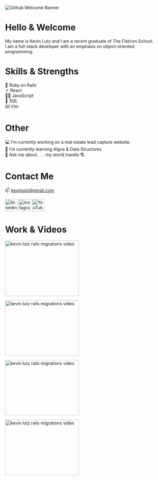 ![Github Welcome Banner](https://user-images.githubusercontent.com/29030980/147273699-37d3800a-7068-45c4-9a12-9cf2419b5ce6.png)

# Hello & Welcome
My name is Kevin Lutz and I am a recent graduate of The Flatiron School. </br>
I am a full-stack developer with an emphasis on object-oriented programming.

# Skills & Strengths
💎 Ruby on Rails </br>
⚛️ React </br>
👨‍💻 JavaScript </br>
💾 SQL </br>
⌨️ Vim

# Other
💻 I’m currently working on a real estate lead capture website. </br>
🌱 I’m currently learning Algos & Data Structures </br>
💬 Ask me about . . . my world travels 🌎</br>

# Contact Me
📫 kevinlutz@gmail.com 


[<img src='https://cdn.jsdelivr.net/npm/simple-icons@3.0.1/icons/linkedin.svg' alt='linkedin' height='40'>](https://www.linkedin.com/in/kevinjameslutz/)  [<img src='https://cdn.jsdelivr.net/npm/simple-icons@3.0.1/icons/instagram.svg' alt='instagram' height='40'>](https://www.instagram.com/mrorangecounty/)  [<img src='https://cdn.jsdelivr.net/npm/simple-icons@3.0.1/icons/youtube.svg' alt='YouTube' height='40'>](https://www.youtube.com/watch?v=yz29TOuqG9I&t=1s)  

# Work & Videos
<a href="https://www.youtube.com/watch?v=yz29TOuqG9I&t=7s" target="_blank"><img src="https://user-images.githubusercontent.com/29030980/147279226-7ccc2c15-5b42-4811-9fdc-cebaac00153f.png" 
alt="kevin lutz rails migrations video" width="240" height="180" border="0" /></a> </br>

<a href="https://www.youtube.com/watch?v=iWAdWwh0xI0&t=42s" target="_blank"><img src="https://user-images.githubusercontent.com/29030980/147280593-b673a3c7-1f54-49c3-9cef-d6402aa85937.png" 
alt="kevin lutz rails migrations video" width="240" height="180" border="0" /></a>

<a href="https://www.youtube.com/watch?v=jCh6qm80olk" target="_blank"><img src="https://user-images.githubusercontent.com/29030980/147280717-1e9dc69e-d891-4d23-9439-30fb852de1ca.png" 
alt="kevin lutz rails migrations video" width="240" height="180" border="0" /></a>

<a href="https://drive.google.com/file/d/1gQLV_B9w_xUGMS216LEZk7A_JnxGLmPp/view?usp=sharing" target="_blank"><img src="https://user-images.githubusercontent.com/29030980/147280464-d5466dc1-16f1-488e-aca5-6671a5a44a16.png" 
alt="kevin lutz rails migrations video" width="240" height="180" border="0" /></a>
